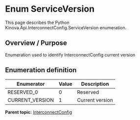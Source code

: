 # Enum ServiceVersion

This page describes the Python Kinova.Api.InterconnectConfig.ServiceVersion enumeration.

## Overview / Purpose

Enumeration used to identify InterconnectConfig current version

## Enumeration definition

|Enumerator|Value|Description|
|----------|-----|-----------|
|RESERVED\_0|0|Reserved|
|CURRENT\_VERSION|1|Current version|

**Parent topic:** [InterconnectConfig](../references/summary_InterconnectConfig.md)

